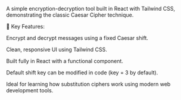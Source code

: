 A simple encryption-decryption tool built in React with Tailwind CSS, demonstrating the classic Caesar Cipher technique.

🔑 Key Features:

Encrypt and decrypt messages using a fixed Caesar shift.

Clean, responsive UI using Tailwind CSS.

Built fully in React with a functional component.

Default shift key can be modified in code (key = 3 by default).

Ideal for learning how substitution ciphers work using modern web development tools.
